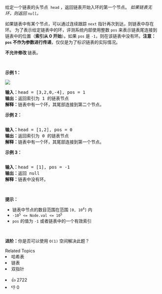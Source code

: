 <p>给定一个链表的头节点 &nbsp;<code>head</code>&nbsp;，返回链表开始入环的第一个节点。&nbsp;<em>如果链表无环，则返回&nbsp;<code>null</code>。</em></p>

<p>如果链表中有某个节点，可以通过连续跟踪 <code>next</code> 指针再次到达，则链表中存在环。 为了表示给定链表中的环，评测系统内部使用整数 <code>pos</code> 来表示链表尾连接到链表中的位置（<strong>索引从 0 开始</strong>）。如果 <code>pos</code> 是 <code>-1</code>，则在该链表中没有环。<strong>注意：<code>pos</code> 不作为参数进行传递</strong>，仅仅是为了标识链表的实际情况。</p>

<p><strong>不允许修改 </strong>链表。</p>

<ul> 
</ul>

<p>&nbsp;</p>

<p><strong>示例 1：</strong></p>

<p><img src="https://assets.leetcode.com/uploads/2018/12/07/circularlinkedlist.png" /></p>

<pre>
<strong>输入：</strong>head = [3,2,0,-4], pos = 1
<strong>输出：</strong>返回索引为 1 的链表节点
<strong>解释：</strong>链表中有一个环，其尾部连接到第二个节点。
</pre>

<p><strong>示例&nbsp;2：</strong></p>

<p><img alt="" src="https://assets.leetcode-cn.com/aliyun-lc-upload/uploads/2018/12/07/circularlinkedlist_test2.png" /></p>

<pre>
<strong>输入：</strong>head = [1,2], pos = 0
<strong>输出：</strong>返回索引为 0 的链表节点
<strong>解释：</strong>链表中有一个环，其尾部连接到第一个节点。
</pre>

<p><strong>示例 3：</strong></p>

<p><img alt="" src="https://assets.leetcode-cn.com/aliyun-lc-upload/uploads/2018/12/07/circularlinkedlist_test3.png" /></p>

<pre>
<strong>输入：</strong>head = [1], pos = -1
<strong>输出：</strong>返回 null
<strong>解释：</strong>链表中没有环。
</pre>

<p>&nbsp;</p>

<p><strong>提示：</strong></p>

<ul> 
 <li>链表中节点的数目范围在范围 <code>[0, 10<sup>4</sup>]</code> 内</li> 
 <li><code>-10<sup>5</sup> &lt;= Node.val &lt;= 10<sup>5</sup></code></li> 
 <li><code>pos</code> 的值为 <code>-1</code> 或者链表中的一个有效索引</li> 
</ul>

<p>&nbsp;</p>

<p><strong>进阶：</strong>你是否可以使用 <code>O(1)</code> 空间解决此题？</p>

<div><div>Related Topics</div><div><li>哈希表</li><li>链表</li><li>双指针</li></div></div><br><div><li>👍 2722</li><li>👎 0</li></div>